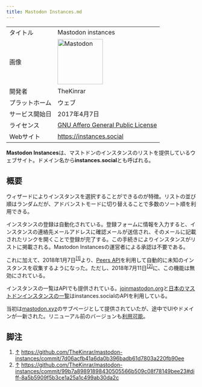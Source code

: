 ```yaml
---
title: Mastodon Instances.md
---
```

<div>

|                |                                                                                                                                                                                                                                                                                                        |
|----------------|--------------------------------------------------------------------------------------------------------------------------------------------------------------------------------------------------------------------------------------------------------------------------------------------------------|
| タイトル       | Mastodon instances                                                                                                                                                                                                                                                                                     |
| 画像           | [<img src="/images/thumb/0/00/Mastodon_logo.png/120px-Mastodon_logo.png" srcset="/images/thumb/0/00/Mastodon_logo.png/180px-Mastodon_logo.png 1.5x, /images/0/00/Mastodon_logo.png 2x" width="120" height="120" alt="Mastodon" />](/%E3%83%95%E3%82%A1%E3%82%A4%E3%83%AB:Mastodon_logo.png "Mastodon") |
| 開発者         | TheKinrar                                                                                                                                                                                                                                                                                              |
| プラットホーム | ウェブ                                                                                                                                                                                                                                                                                                 |
| サービス開始日 | 2017年4月7日                                                                                                                                                                                                                                                                                           |
| ライセンス     | [GNU Affero General Public License](/GNU_Affero_General_Public_License "GNU Affero General Public License")                                                                                                                                                                                            |
| Webサイト      | <a href="https://instances.social" rel="nofollow">https://instances.social</a>                                                                                                                                                                                                                         |

  
**Mastodon Instances**は、マストドンのインスタンスのリストを提供しているウェブサイト。ドメイン名から**instances.social**とも呼ばれる。

## 概要

ウィザードによりインスタンスを選択することができるのが特徴。リストの並び順はランダムだが、アドバンストモードに切り替えることで多数のソート順を利用できる。

インスタンスの登録は自動化されている。登録フォームに情報を入力すると、インスタンスの連絡先メールアドレスに確認メールが送信され、そのメールに記載されたリンクを開くことで登録が完了する。この手続きによりインスタンスがリストに掲載される。Mastodon Instancesの運営者による承認は不要である。

これに加えて、2018年1月7日<sup>[\[1\]](#cite_note-1)</sup>より、[Peers API](/Peers_API "Peers API")を利用して自動的に未知のインスタンスを収集するようになった。ただし、2018年7月11日<sup>[\[2\]](#cite_note-2)</sup>に、この機能は無効にされている。

インスタンスの一覧はAPIでも提供されている。[joinmastodon.org](/Joinmastodon.org "Joinmastodon.org")と[日本のマストドンインスタンスの一覧](/%E6%97%A5%E6%9C%AC%E3%81%AE%E3%83%9E%E3%82%B9%E3%83%88%E3%83%89%E3%83%B3%E3%82%A4%E3%83%B3%E3%82%B9%E3%82%BF%E3%83%B3%E3%82%B9%E3%81%AE%E4%B8%80%E8%A6%A7_(%E3%82%A6%E3%82%A7%E3%83%96%E3%82%B5%E3%82%A4%E3%83%88) "日本のマストドンインスタンスの一覧 (ウェブサイト)")はinstances.socialのAPIを利用している。

当初は[mastodon.xyz](/Mastodon.xyz "Mastodon.xyz")のサブページとして提供されていたが、途中でUIやドメインが一新された。リニューアル前のバージョンも<a href="https://instances.social/list/old" rel="nofollow">利用可能</a>。

## 脚注

<div>

1.  [↑](#cite_ref-1) <a href="https://github.com/TheKinrar/mastodon-instances/commit/7d06acfb41a6da0b396badb61d7803a220fb90ee" rel="nofollow">https://github.com/TheKinrar/mastodon-instances/commit/7d06acfb41a6da0b396badb61d7803a220fb90ee</a>
2.  [↑](#cite_ref-2) <a href="https://github.com/TheKinrar/mastodon-instances/commit/99b7a89891898430505566b509c08f78149bee23#diff-8a5b5909f5b3ce1a25a1c499ab30da2c" rel="nofollow">https://github.com/TheKinrar/mastodon-instances/commit/99b7a89891898430505566b509c08f78149bee23#diff-8a5b5909f5b3ce1a25a1c499ab30da2c</a>

</div>

</div>
